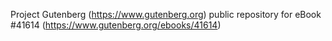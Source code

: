 Project Gutenberg (https://www.gutenberg.org) public repository for eBook #41614 (https://www.gutenberg.org/ebooks/41614)
